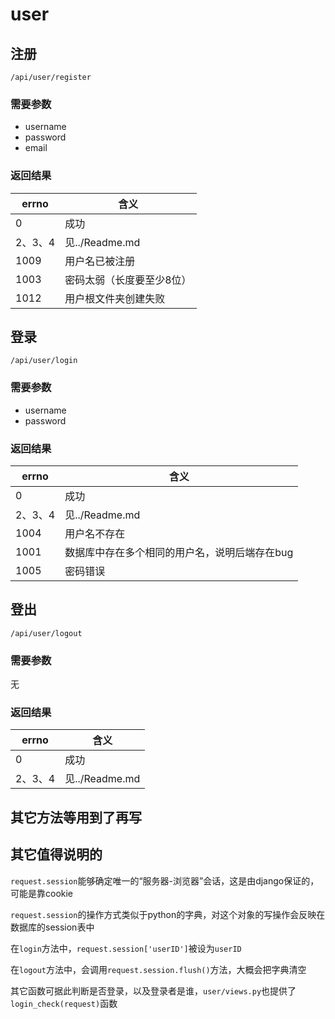 # user

## 注册

`/api/user/register`

### 需要参数
- username
- password
- email

### 返回结果

| errno | 含义            |
|-------|---------------|
| 0     | 成功            |
|2、3、4| 见../Readme.md |
|1009| 用户名已被注册       |
|1003| 密码太弱（长度要至少8位） |
|1012| 用户根文件夹创建失败    |

## 登录

`/api/user/login`

### 需要参数

- username
- password

### 返回结果

| errno | 含义                       |
|-------|--------------------------|
| 0     | 成功                       |
| 2、3、4 | 见../Readme.md            |
| 1004  | 用户名不存在                   |
| 1001  | 数据库中存在多个相同的用户名，说明后端存在bug |
| 1005  | 密码错误                     |

## 登出

`/api/user/logout`

### 需要参数

无

### 返回结果

| errno | 含义                       |
|-------|--------------------------|
| 0     | 成功                       |
| 2、3、4 | 见../Readme.md            |

## 其它方法等用到了再写


## 其它值得说明的

`request.session`能够确定唯一的“服务器-浏览器”会话，这是由django保证的，可能是靠cookie

`request.session`的操作方式类似于python的字典，对这个对象的写操作会反映在数据库的session表中

在`login`方法中，`request.session['userID']`被设为`userID`

在`logout`方法中，会调用`request.session.flush()`方法，大概会把字典清空

其它函数可据此判断是否登录，以及登录者是谁，`user/views.py`也提供了`login_check(request)`函数